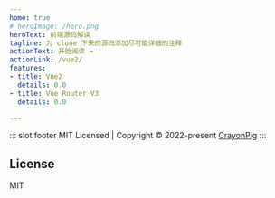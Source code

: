 ```yaml
---
home: true
# heroImage: /hero.png
heroText: 前端源码解读
tagline: 为 clone 下来的源码添加尽可能详细的注释
actionText: 开始阅读 →
actionLink: /vue2/
features:
- title: Vue2
  details: 0.0
- title: Vue Router V3
  details: 0.0

---
```


::: slot footer
 MIT Licensed | Copyright © 2022-present [CrayonPig](https://github.com/CrayonPig)
:::

## License

MIT
